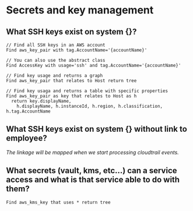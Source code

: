 # Secrets and key management

## What SSH keys exist on system {}?

```j1ql
// Find all SSH keys in an AWS account
Find aws_key_pair with tag.AccountName='{accountName}'

// You can also use the abstract class
Find AccessKey with usage='ssh' and tag.AccountName='{accountName}'

// Find key usage and returns a graph
Find aws_key_pair that relates to Host return tree

// Find key usaga and returns a table with specific properties
Find aws_key_pair as key that relates to Host as h
  return key.displayName,
    h.displayName, h.instanceId, h.region, h.classification, h.tag.AccountName
```

## What SSH keys exist on system {} without link to employee?

_The linkage will be mapped when we start processing cloudtrail events._

## What secrets (vault, kms, etc...) can a service access and what is that service able to do with them?

```j1ql
Find aws_kms_key that uses * return tree
```
